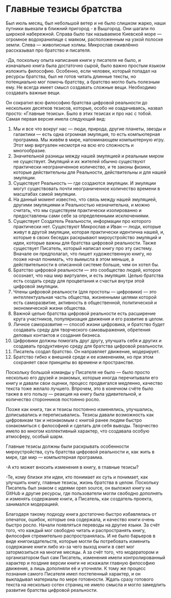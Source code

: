 # Главные тезисы братства

Был июль месяц, был небольшой ветер и не было слишком жарко, наши путники выехали в ближний пригород  - в Вышгород. Они шагали по широкой набережной.  Справа было так называемое Киевской море — огромное водохранилище с маяком, расположенным на узкой полоске земли. Слева — живописные холмы. Микрослав оживлённо рассказывал про братство и писателя.

-Да, поскольку опыта написания книги у писателя не было, и изначально книга была достаточно сырой, было важно простым языком изложить философию. Особенно, если человек, который попадал на ресурсы братства, был не готов читать длинные тексты, но потенциально мог помочь братству, а братство могло быть полезным ему. Не всегда имеет смысл создавать сложные вещи. Необходимо создавать важные вещи.

Он сократил всю философию братства цифровой реальности до нескольких десятков тезисов, которые, особо не озадачиваясь, назвал просто: «Главные тезисы».  Было в этих тезисах и про нас с тобой. Самая первая версия имела следующий вид:
	
1) Мы и все что вокруг нас — люди, природа, другие планеты, звезды и галактики — есть одна огромная эмуляция, то есть компьютерная программа. Мы живём в мире, напоминающем компьютерную игру. Этот мир виртуален несмотря на всю его сложность и многообразие. 
2) Значительной разницы между нашей эмуляцией и реальным миром не существует. Эмуляций и их жителей обычно существуют практически неограниченное количество, и те законы физики, которые действительны для Реальности, действительны и для нашей эмуляции. 
3) Существует Реальность — где создаются эмуляции. И эмуляции могут существовать почти неограниченное количество времени в масштабах самой эмуляции. 
4) На данный момент известно, что связь между нашей эмуляцией, другими эмуляциями и Реальностью незначительна, и можно считать, что мы существуем практически изолированно и предоставлены сами себе за определенными исключениями.
5) Существует Создатель Реальности, информации про которого практически нет. Существуют Микрослав и Иван — люди, которые живут в другой эмуляции, которая практически идентична нашей, и, которые в своих беседах раскрывают мироустройство эмуляций и идеи, которые важны для братства цифровой реальности. Также существует Писатель, который написал книгу про эту систему. Вначале он предполагал, что пишет художественную книгу, но позже начал понимать, что вымысла в этом меньше,  а действительности в описанной системе больше, чем он хотел бы. 
6) Братство цифровой реальности — это сообщество людей, которое осознает, что наш мир виртуален, и есть эмуляция. Целью братства есть создать  среду для процветания и  счастья внутри этой цифровой эмуляции. 
7) Члены цифровой реальности (для простоты — цифровики) — это интеллектуальная часть общества, жизненными целями которой есть саморазвитие, активность в общественной, политической и экономической жизни общества.
8) Важной целью братства цифровой реальности есть расширение круга участников, популяризация движения и его развитие в целом.
9) Личное саморазвитие — способ жизни цифровика, и братство будет создавать среду для творческого самовыражения, обретения деловых контактов и создания бизнеса.
10) Цифровики должны помогать друг другу, улучшать себя и других и создавать продуктивную среду для братства цифровой реальности. 
11) Писатель создал братство. Он направляет движение, модерирует.
12) Братство гибко к внешней среде и ее изменениям, но при этом сохраняет свои принципы во времени и пространстве.

Поскольку большой команды у Писателя не было  — было просто несколько его друзей и знакомых, которые иногда перечитывали его книгу и давали свои оценки, процесс продвигался медленно, качество текста тоже желало лучшего. Впрочем, это в конечном счёте было также в его пользу — реакция на книгу была удивительной, и количество сторонников постоянно росло.
	
Позже как книга, так и тезисы постоянно изменялись, улучшались, дописывались и переписывались. Тезисы давали возможность как цифровикам так и незнакомым с книгой ранее людям быстро ознакомиться с философией и сделать для себя выводы.  Творчество имело во многом коллективный характер, что создавала особую атмосферу, особый шарм.
	
Главные тезисы должны были раскрывать особенности мироустройства, суть братства цифровой реальности и, как жить в мире, где мир — компьютерная программа.
	
-А кто может вносить изменения в книгу, в главные тезисы?
	
-Те, кому близки эти идеи, кто понимает их суть и понимает, как улучшить книгу, главные тезисы, жизнь братства в целом. Поскольку Писатель был знаком с идеями open source, он выложил книгу на GitHub и другие ресурсы, где пользователи могли свободно дополнять и изменять содержание книги,  а Писатель,  как создатель проекта, занимался модерацией.
	
Благодаря такому подходу книга достаточно быстро избавлялась от опечаток, ошибок, которые она содержала, и качество книги очень быстро росло. Начали появляться переводы на другие языки. За счёт того, что каждый мог свободно читать и распространять книгу, философия стремительно распространялась. И не было барьеров в виде книгоиздательств, которые могли бы потребовать изменить содержание книги либо из-за чего выход книги в свет мог затормозиться на многие месяцы. А за счёт того, что модератором и организатором был сам Писатель, изменения имели контролированный характер и поздние версии книги не искажали главную философию движения, а лишь дополняли её и уточняли. К тому же процесс познания самого Писателя имел постепенный характер, и он выкладывал материалы по мере готовности. Ждать сразу готового текста на несколько сотен страниц не имело смысла и могло замедлить развитие братства цифровой реальности.
